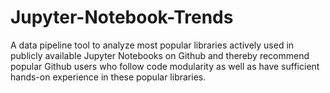 # Jupyter-Notebook-Trends
A data pipeline tool to analyze most popular libraries actively used in publicly available Jupyter Notebooks on Github and thereby recommend popular Github users who follow code modularity as well as have sufficient hands-on experience in these popular libraries.
